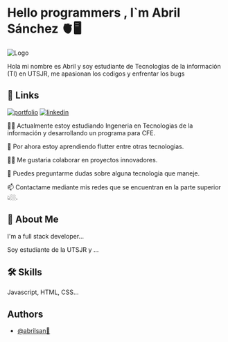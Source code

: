# Hello programmers , I`m Abril Sánchez 🫀🖥️

![Logo](https://github.com/Abril12Sanchez/Abril12Sanchez/assets/137373616/a868b89c-6829-4088-b7e5-12d227659d02)

Hola mi nombre es Abril y soy estudiante de Tecnologias de la información (TI) en UTSJR, me apasionan los codigos y enfrentar los bugs

## 🔗 Links
[![portfolio](https://img.shields.io/badge/my_portfolio-000?style=for-the-badge&logo=ko-fi&logoColor=white)](https://abril12sanchez.github.io/)
[![linkedin](https://img.shields.io/badge/linkedin-0A66C2?style=for-the-badge&logo=linkedin&logoColor=white)](https://www.linkedin.com/in/abrilsanchez12)


👩‍💻 Actualmente estoy estudiando Ingeneria en Tecnologias de la información y desarrollando un programa para CFE. 

🧠 Por ahora estoy aprendiendo flutter entre otras tecnologias. 

👯‍♀️ Me gustaria colaborar en proyectos innovadores.

💬 Puedes preguntarme dudas sobre alguna tecnologia que maneje. 

📫 Contactame mediante mis redes que se encuentran en la parte superior 👆🏼. 




## 🚀 About Me
I'm a full stack developer...

Soy estudiante de la UTSJR y ...

## 🛠 Skills
Javascript, HTML, CSS...


## Authors

- [@abrilsan🩶](https://github.com/Abril12Sanchez)

